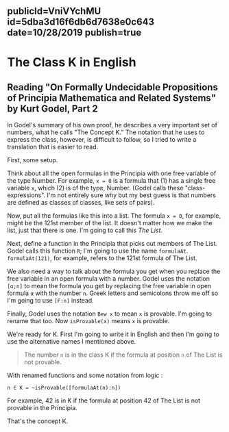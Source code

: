 publicId=VniVYchMU
id=5dba3d16f6db6d7638e0c643
date=10/28/2019
publish=true
---
# The Class K in English
## Reading "On Formally Undecidable Propositions of Principia Mathematica and Related Systems" by Kurt Godel, Part 2

In Godel's summary of his own proof, he describes a very important set of numbers, what he calls "The Concept K." The notation that he uses to express the class, however, is difficult to follow, so I tried to write a translation that is easier to read.

First, some setup.

Think about all the open formulas in the Principia with one free variable of the type Number. For example, `x = 0` is a formula that (1) has a single free variable `x`, which (2) is of the type, Number. (Godel calls these "class-expressions". I'm not entirely sure why but my best guess is that numbers are defined as classes of classes, like sets of pairs).

Now, put all the formulas like this into a list. The formula `x = 0`, for example, might be the 121st member of the list. It doesn't matter how we make the list, just that there is one. I'm going to call this *The List*.

Next, define a function in the Principia that picks out members of The List. Godel calls this function `R`; I'm going to use the name `formulaAt`. `formulaAt(121)`, for example,  refers to the 121st formula of The List.

We also need a way to talk about the formula you get when you replace the free variable in an open formula with a number. Godel uses the notation `[α;n]` to mean the formula you get by replacing the free variable in open formula `α` with the number `n`. Greek letters and semicolons throw me off so I'm going to use `[F:n]` instead.

Finally, Godel uses the notation `Bew x` to mean `x` is provable. I'm going to rename that too. Now `isProvable(x)` means `x` is provable.

We're ready for K. First I'm going to write it in English and then I'm going to use the alternative names I mentioned above.

> The number `n` is in the class K if the formula at position `n` of The List is not provable.

With renamed functions and some notation from logic :

```text
n ∈ K ⇔ ~isProvable([formulaAt(n):n])
```
For example, 42 is in K if the formula at position 42 of The List is not provable in the Principia.

That's the concept K.
